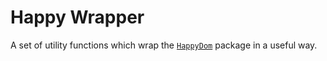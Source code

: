 # Happy Wrapper

A set of utility functions which wrap the [`HappyDom`](https://github.com/capricorn86/happy-dom) package in a useful way.
